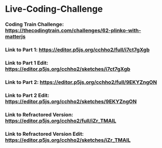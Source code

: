 # Live-Coding-Challenge

### Coding Train Challenge: https://thecodingtrain.com/challenges/62-plinko-with-matterjs

### Link to Part 1: https://editor.p5js.org/cchho2/full/i7ct7gXgb
### Link to Part 1 Edit: https://editor.p5js.org/cchho2/sketches/i7ct7gXgb

### Link to Part 2: https://editor.p5js.org/cchho2/full/9EKYZngON
### Link to Part 2 Edit: https://editor.p5js.org/cchho2/sketches/9EKYZngON

### Link to Refractored Version: https://editor.p5js.org/cchho2/full/iZr_TMAIL
### Link to Refractored Version Edit: https://editor.p5js.org/cchho2/sketches/iZr_TMAIL
